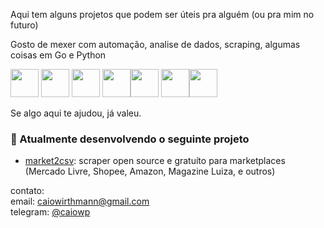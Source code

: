 Aqui tem alguns projetos que podem ser úteis pra alguém (ou pra mim no futuro)

Gosto de mexer com automação, analise de dados, scraping, algumas coisas em Go e Python

<img src="https://cdn.jsdelivr.net/gh/devicons/devicon@latest/icons/python/python-original.svg" width="45" height="45"/> <img src="https://www.svgrepo.com/show/374159/vba.svg" width="45" height="45"/> <img src="https://www.svgrepo.com/show/353795/go.svg" width="45" height="45"/> <img src="https://www.svgrepo.com/show/331760/sql-database-generic.svg" width="45" height="45"/><img src="https://raw.githubusercontent.com/gist/Xainey/d5bde7d01dcbac51ac951810e94313aa/raw/6c858c46726541b48ddaaebab29c41c07a196394/PowerShell.svg" width="45" height="45"/> <img src="https://www.svgrepo.com/show/438984/ssh.svg" width="45" height="45"/><img src="https://www.svgrepo.com/show/452054/linux.svg" width="45" height="45"/>

Se algo aqui te ajudou, já valeu.

### 📂 Atualmente desenvolvendo o seguinte projeto
- [market2csv](https://github.com/caiowirthmann/market2csv): scraper open source e gratuíto para marketplaces (Mercado Livre, Shopee, Amazon, Magazine Luiza, e outros)


contato:  
email: caiowirthmann@gmail.com  
telegram: [@caiowp](https://t.me/caiowp)
